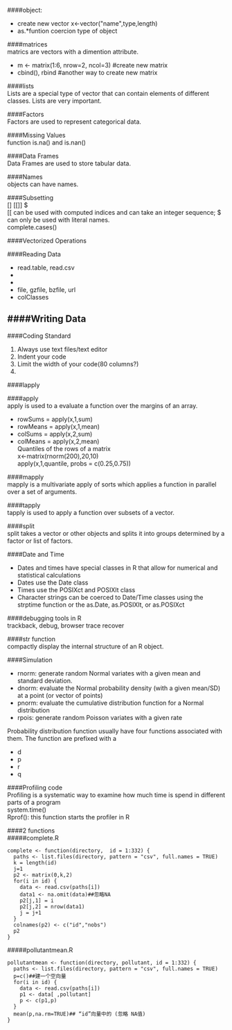 ####object:   
- create new vector  x<-vector("name",type,length)  
- as.*funtion coercion type of object  

####matrices  
matrics are vectors with a dimention attribute.  
- m <- matrix(1:6, nrow=2, ncol=3)  #create new matrix  
- cbind(), rbind #another way to create new matrix  

####lists  
Lists are a special type of vector that can contain elements of different classes. Lists are very important.  

####Factors  
Factors are used to represent categorical data.   
  
####Missing Values  
function is.na()  and  is.nan()  

####Data Frames  
Data Frames are used to store tabular data.  

####Names  
objects can have names.  

####Subsetting  
[]  [[]]  $  
[[ can be used with computed indices and can take an integer sequence; $ can only be used with literal names.  
complete.cases()  

####Vectorized Operations  
  
  
####Reading Data  
- read.table, read.csv   
-  
- 
- file, gzfile, bzfile, url  
- colClasses

####Writing Data  
-    
  
####Coding Standard  
1. Always use text files/text editor  
2. Indent your code
3. Limit the width of your code(80 columns?)  
4.     
  
####lapply  


####apply  
apply is used to a evaluate a function over the margins of an array.  
- rowSums = apply(x,1,sum)  
- rowMeans = apply(x,1,mean)  
- colSums = apply(x,2,sum)  
- colMeans = apply(x,2,mean)  
Quantiles of the rows of a matrix    
x<-matrix(rnorm(200),20,10)  
apply(x,1,quantile, probs = c(0.25,0.75))  
  
####mapply  
mapply is a multivariate apply of sorts which applies a function in parallel over a set of arguments.  
   
####tapply  
tapply is used to apply a function over subsets of a vector.   
  
####split  
split takes a vector or other objects and splits it into groups determined by a factor or list of factors.  

  
####Date and Time  
- Dates and times have special classes in R that allow for numerical and statistical calculations  
- Dates use the Date class  
- Times use the POSIXct and POSIXlt class  
- Character strings can be coerced to Date/Time classes using the strptime function or the as.Date, as.POSIXlt, or as.POSIXct  
 
####debugging tools in R  
trackback, debug, browser trace recover  


####str function  
compactly display the internal structure of an R object.  
  
####Simulation  
- rnorm: generate random Normal variates with a given mean and standard deviation.  
- dnorm: evaluate the Normal probability density (with a given mean/SD) at a point (or vector of points)  
- pnorm: evaluate the cumulative distribution function for a Normal distribution  
- rpois: generate random Poisson variates with a given rate  
  
Probability distribution function usually have four functions associated with them. The function are prefixed with a  
- d  
- p  
- r  
- q  
  
####Profiling code  
Profiling is a systematic way to examine how much time is spend in different parts of a program  
system.time()   
Rprof(): this function starts the profiler in R  
   
####2 functions  
#####complete.R  
  
    complete <- function(directory,  id = 1:332) {
      paths <- list.files(directory, pattern = "csv", full.names = TRUE)
      k = length(id)
      j=1
      p2 <- matrix(0,k,2)
      for(i in id) {
        data <- read.csv(paths[i]) 
        data1 <- na.omit(data)##忽略NA
        p2[j,1] = i
        p2[j,2] = nrow(data1)
        j = j+1   
      }
      colnames(p2) <- c("id","nobs")
      p2
    }  
 

#####pollutantmean.R  
  
    pollutantmean <- function(directory, pollutant, id = 1:332) {
      paths <- list.files(directory, pattern = "csv", full.names = TRUE)
      p=c()##建一个空向量
      for(i in id) {
        data <- read.csv(paths[i])
        p1 <- data[ ,pollutant]
        p <- c(p1,p)    
      }
      mean(p,na.rm=TRUE)## “id”向量中的 (忽略 NA值)
    }
